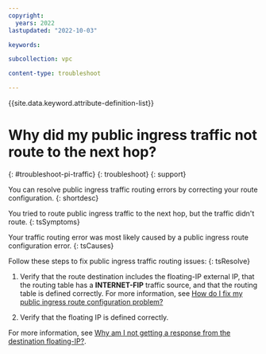 ```yaml
---
copyright:
  years: 2022
lastupdated: "2022-10-03"

keywords: 

subcollection: vpc

content-type: troubleshoot

---
```


{{site.data.keyword.attribute-definition-list}}

# Why did my public ingress traffic not route to the next hop?
{: #troubleshoot-pi-traffic}
{: troubleshoot}
{: support} 

You can resolve public ingress traffic routing errors by correcting your route configuration.
{: shortdesc}

You tried to route public ingress traffic to the next hop, but the traffic didn't route. 
{: tsSymptoms}
   
Your traffic routing error was most likely caused by a public ingress route configuration error. 
{: tsCauses}

Follow these steps to fix public ingress traffic routing issues: 
{: tsResolve}

1. Verify that the route destination includes the floating-IP external IP, that the routing table has a **INTERNET-FIP** traffic source, and that the routing table is defined correctly. For more information, see [How do I fix my public ingress route configuration problem?](/docs/vpc?topic=vpc-troubleshoot-pi-configuration-problem&interface=cli)

1. Verify that the floating IP is defined correctly. 

For more information, see [Why am I not getting a response from the destination floating-IP?](/docs/vpc?topic=vpc-troubleshoot-pi-floatingip-response&interface=cli).

